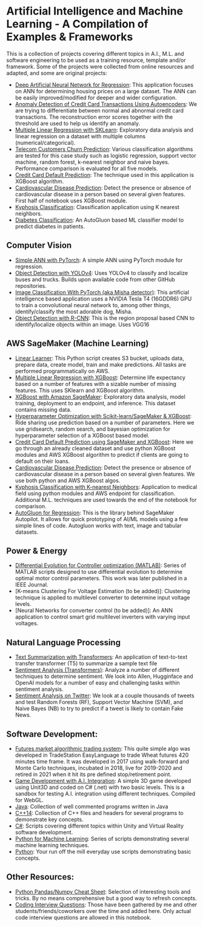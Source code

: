 # Artificial Intelligence and Machine Learning - A Compilation of Examples & Frameworks
This is a collection of projects covering different topics in A.I., M.L. and software engineering to be used as a training resource, template and/or framework. Some of the projects were collected from online resources and adapted, and some are original projects:

- [Deep Artificial Neural Network for Regression](/portfolio/deep-ann-for-regression/deep_ann_for_regression.ipynb): This application focuses on ANN for determining housing prices on a large dataset. The ANN can be easily improved/modified for deeper and wider configuration.
- [Anomaly Detection of Credit Card Transactions Using Autoencoders](portfolio/anomaly-detection-of-credit-card-transactions-using-autoencoders/anomaly_detection_credit_card_transaction_autoencoder.ipynb
): We are trying to differentiate between normal and abnormal credit card transactions. The reconstruction error scores together with the threshold are used to help us identify an anomaly. 
- [Multiple Linear Regression with SKLearn](/portfolio/multiple-linear-regression): Exploratory data analysis and linear regression on a dataset with multiple columns (numerical/categorical).
- [Telecom Customers Churn Prediction](/portfolio/machine-learning-classification/): Various classification algorithms are tested for this case study such as logistic regression, support vector machine, random forest, k-nearest neighbor and naive bayes. Performance comparison is evaluated for all five models.
- [Credit Card Default Prediction](/portfolio/credit-card-default-prediction/credit-card-default-prediction-with-xgboost.ipynb): The technique used in this application is XGBoost algorithm.
- [Cardiovascular Disease Prediction](/portfolio/cardiovascular-disease-prediction/cardiovascular-disease-detection.ipynb): Detect the presence or absence of cardiovascular disease in a person based on several given features. First half of notebook uses XGBoost module.
- [Kyphosis Classification](/portfolio/k-nearest-neighbors/knn-for-kyphosis-disease-classification.ipynb): Classification application using K nearest neighbors.
- [Diabetes Classification](/portfolio/autogluon-for-classification/diabetes-classification.ipynb): An AutoGluon based ML classifier model to predict diabetes in patients.

## Computer Vision
- [Simple ANN with PyTorch](/portfolio/simple-ann-with-pytorch): A simple ANN using PyTorch module for regression. 
- [Object Detection with YOLOv4](/portfolio/object-detection-with-yolov4/YOLO_object_detection.ipynb): Uses YOLOv4 to classify and localize buses and trucks. Builds upon available code from other GitHub repositories.
- [Image Classification With PyTorch (aka Misha detector)](/portfolio/image-classification-pytorch/cnn_for_real_world_image_classification.ipynb): This artificial intelligence based application uses a NVIDIA Tesla T4 (16GDDR6) GPU to train a convolutional neural network to, among other things, identify/classify the most adorable dog, Misha. 
- [Object Detection with R-CNN](/portfolio/R-CNN-object-detection/R_CNN_object_detection.ipynb): This is the region proposal based CNN to identify/localize objects within an image. Uses VGG16

## AWS SageMaker (Machine Learning)
- [Linear Learner](/portfolio/linear-learner): This Python script creates S3 bucket, uploads data, prepare data, create model, train and make predictions. All tasks are performed programmatically on AWS. 
- [Multiple Linear Regression with XGBoost](/portfolio/mlr-with-sklearn): Determine life expectancy based on a number of features with a sizable number of missing features. This uses SKlearn and XGBoost algorithm.
- [XGBoost with Amazon SageMaker](/portfolio/xgboost-with-sagemaker/): Exploratory data analysis, model training, deployment to an endpoint, and inference. This dataset contains missing data.  
- [Hyperparameter Optimization with Scikit-learn/SageMaker & XGBoost](/portfolio/hyperparameter-optimization-for-xgboost-in-sk-learn): Ride sharing use prediction based on a number of parameters. Here we use gridsearch, random search, and bayesian optimization for hyperparameter selection of a XGBoost based model.
- [Credit Card Default Prediction using SageMaker and XGBoost](/portfolio/credit-card-default-prediction/credit-card-default-prediction-with-xgboost.ipynb): Here we go through an already cleaned dataset and use python XGBoost modules and AWS XGBoost algorithm to predict if clients are going to default on their loans.
- [Cardiovascular Disease Prediction](/portfolio/cardiovascular-disease-prediction/cardiovascular-disease-detection.ipynb): Detect the presence or absence of cardiovascular disease in a person based on several given features. We use both python and AWS XGBoost algos.
- [Kyphosis Classification with K-nearest Neighbors](/portfolio/k-nearest-neighbors/knn-for-kyphosis-disease-classification.ipynb): Application to medical field using python modules and AWS endpoint for classification. Additional M.L. techniques are used towards the end of the notebook for comparison. 
- [AutoGluon for Regression](/portfolio/autogluon-for-regression/autogluon-for-regression.ipynb): This is the library behind SageMaker Autopilot. It allows for quick prototyping of AI/ML models using a few simple lines of code. Autogluon works with text, image and tabular datasets. 


## Power & Energy
- [Differential Evolution for Controller optimization (MATLAB)](/portfolio/differential-evolution/): Series of MATLAB scripts designed to use differential evolution to determine optimal motor control parameters. This work was later published in a IEEE Journal.
- [K-means Clustering For Voltage Estimation (to be added)]: Clustering technique is applied to multilevel converter to determine input voltage levels.
- [Neural Networks for converter control (to be added)]: An ANN application to control smart grid multilevel inverters with varying input voltages.

## Natural Language Processing
- [Text Summarization with Transformers](/portfolio/text-summarization-with-transformers): An application of text-to-text transfer transformer (T5) to summarize a sample text file
- [Sentiment Analysis (Transformers)](/portfolio/sentiment_analysis_with_RoBERTa_large/sentiment_analysis_with_RoBERTa_large.ipynb): Analyze a number of different techniques to determine sentiment. We look into Allen, Hugginface and OpenAI models for a number of easy and challenging tasks within sentiment analysis.
- [Sentiment Analysis on Twitter](/portfolio/sentiment-analysis/Twitter_Sentiment_Analysis.ipynb): We look at a couple thousands of tweets and test Random Forests (RF), Support Vector Machine (SVM), and Naive Bayes (NB) to try to predict if a tweet is likely to contain Fake News.

## Software Development:
- [Futures market algorithmic trading system](/portfolio/algo-trading-system): This quite simple algo was developed in TradeStation EasyLanguage to trade Wheat futures 420 minutes time frame. It was developed in 2017 using walk-forward and Monte Carlo techniques, incubated in 2018, live for 2019-2020 and retired in 2021 when it hit its pre defined stop/retirement point.
- [Game Development with A.I. Integration](/portfolio/rocket-booster-sandbox): A simple 3D game developed using Unit3D and coded on C# (.net) with two basic levels. This is a sandbox for testing A.I. integration using different techniques. Compiled for WebGL. 
- [Java](/portfolio/java): Collection of well commented programs written in Java
- [C++14](/portfolio/cpp14): Collection of C++ files and headers for several programs to demonstrate key concepts. 
- [C#](/portfolio/csharp): Scripts covering different topics within Unity and Virtual Reality software development.
- [Python for Machine Learning](/portfolio/python-machine-learning): Series of scripts demonstrating several machine learning techniques.
- [Python](/portfolio/python-scripts): Your run off the mill everyday use scripts demonstrating basic concepts.  

## Other Resources:
- [Python Pandas/Numpy Cheat Sheet](/portfolio/python-numpy-pandas-cheatsheet/python-numpy-pandas-cheatsheet.ipynb): Selection of interesting tools and tricks. By no means comprehensive but a good way to refresh concepts. 
- [Coding Interview Questions](/portfolio/coding-interview-questions/coding-interview-questions.ipynb): Those have been gathered by me and other students/friends/coworkers over the time and added here. Only actual code interview questions are allowed in this notebook. 
